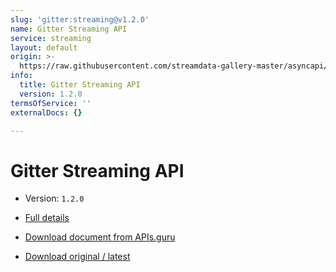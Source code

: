```yaml
---
slug: 'gitter:streaming@v1.2.0'
name: Gitter Streaming API
service: streaming
layout: default
origin: >-
  https://raw.githubusercontent.com/streamdata-gallery-master/asyncapi/master/_listings/gitter/gitter-streaming-api-async.md
info:
  title: Gitter Streaming API
  version: 1.2.0
termsOfService: ''
externalDocs: {}

---
```

# Gitter Streaming API

* Version: `1.2.0`
* [Full details](../html/gitter:streaming@v1.2.0.html)





* [Download document from APIs.guru](https://raw.githubusercontent.com/APIs-guru/asyncapi-directory/master/docs/APIs/gitter%3Astreaming%40v1.2.0.yaml)
* [Download original / latest](https://raw.githubusercontent.com/streamdata-gallery-master/asyncapi/master/_listings/gitter/gitter-streaming-api-async.md)

<script type="application/ld+json">
{
  "@context": "http://schema.org/",
  "@type": "WebAPI",

  "documentation": "",

  "name": "Gitter Streaming API"
}
</script>
